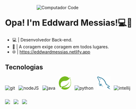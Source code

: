 <img src="https://raw.githubusercontent.com/MicaelliMedeiros/micaellimedeiros/master/image/computer-illustration.png" min-width="400px" max-width="400px" width="400px" align="right" alt="Computador Code">

# Opa! I'm Eddward Messias!💻🌵   
- 💻 | Desenvolvedor Back-end.
- 🌵 | A coragem exige coragem em todos lugares.              
- 🌐 | https://eddwardmessias.netlify.app

<h2 align="left" >Tecnologias</h2>
<p float="left">
<img src="https://cdn.jsdelivr.net/gh/devicons/devicon/icons/git/git-original.svg" alt="git" width="44" height="44" >&nbsp;&nbsp;
<img src="https://cdn.jsdelivr.net/gh/devicons/devicon/icons/nodejs/nodejs-original.svg" alt="nodeJS" width="47" height="47" >&nbsp;&nbsp;
<img src="https://cdn.jsdelivr.net/gh/devicons/devicon/icons/java/java-original.svg" alt="java" width="53" height="53" >&nbsp;&nbsp; 
<img src="https://raw.githubusercontent.com/devicons/devicon/master/icons/spring/spring-original.svg" alt="git" width="40" height="44" >&nbsp;&nbsp; 
<img src="https://cdn.jsdelivr.net/gh/devicons/devicon/icons/python/python-original.svg" alt="python" width="50" height="50" >&nbsp;&nbsp;
<img src="https://raw.githubusercontent.com/devicons/devicon/master/icons/mysql/mysql-original.svg" alt="git" width="44" height="44" >&nbsp;&nbsp;
<img src="https://cdn.jsdelivr.net/gh/devicons/devicon/icons/intellij/intellij-original-wordmark.svg" alt="intellij" width="57" height="57" >&nbsp;&nbsp;
</p>

## 
<a href="https://www.linkedin.com/in/eddwardmessias" target="_blank"><img src="https://img.shields.io/badge/LinkedIn-0077B5?style=for-the-badge&logo=linkedin&logoColor=white" target="_blank"></a> &nbsp;
<a href = "mailto:eddward.messias@gmail.com"><img src="https://img.shields.io/badge/Gmail-D14836?style=for-the-badge&logo=gmail&logoColor=white" target="_blank"></a> &nbsp;
<a href="https://discord.com/#6263" target="_blank"><img src="https://img.shields.io/badge/Discord-7289DA?style=for-the-badge&logo=discord&logoColor=white" target="_blank"></a>
